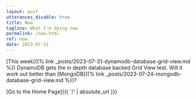 ```yaml
---
layout: post
utterances_disable: true
title: Now
tagline: What I'm doing now
permalink: /now.html
ref: now
date: 2023-07-31
---
```


[This week]({% link _posts/2023-07-31-dynamodb-database-grid-view.md %}) DynamoDB gets the in depth database backed Grid View test. Will it work out better than [MongoDB]({% link _posts/2023-07-24-mongodb-database-grid-view.md %})?

[Go to the Home Page]({{ '/' | absolute_url }})
